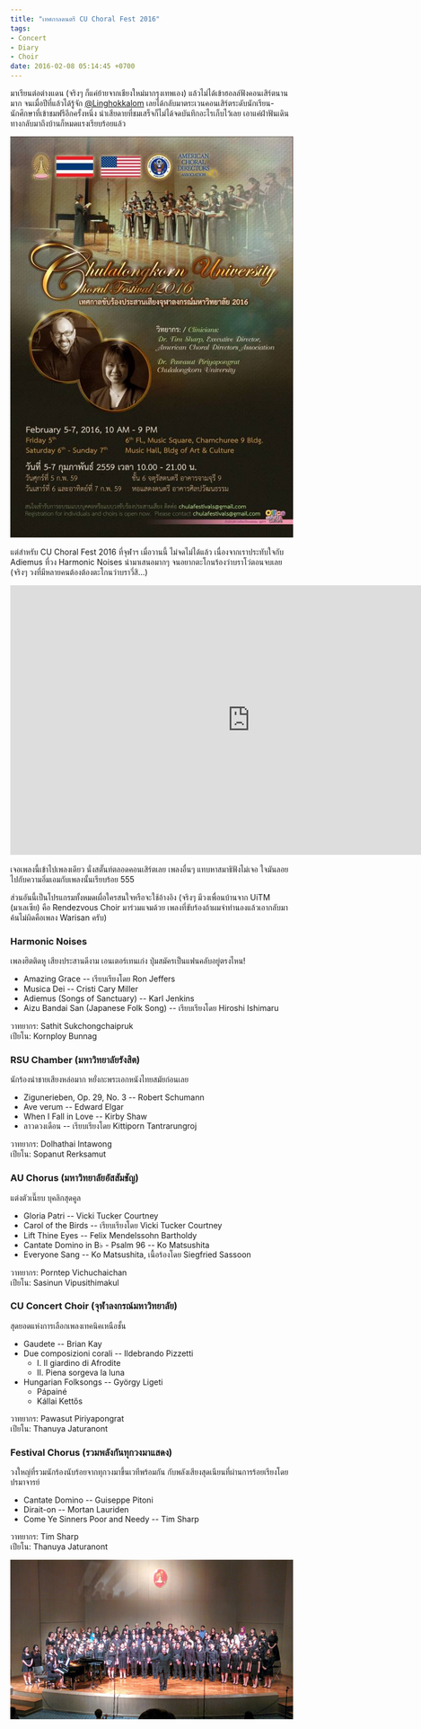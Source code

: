 ```yaml
---
title: "เทศกาลดนตรี CU Choral Fest 2016"
tags:
- Concert
- Diary
- Choir
date: 2016-02-08 05:14:45 +0700
---
```


มาเรียนต่อต่างแดน (จริงๆ ก็แค่ย้ายจากเชียงใหม่มากรุงเทพเอง) แล้วไม่ได้เข้าฮอลล์ฟังคอนเสิร์ตนานมาก
จนเมื่อปีที่แล้วได้รู้จัก [@Linghokkalom][] เลยได้กลับมาตระเวนคอนเสิร์ตระดับนักเรียน-นักศึกษาที่เข้าชมฟรีอีกครั้งหนึ่ง
น่าเสียดายที่ชมเสร็จก็ไม่ได้จดบันทึกอะไรเก็บไว้เลย เอาแค่ฝ่าฟันเดินทางกลับมาถึงบ้านก็หมดแรงเรียบร้อยแล้ว

![โปสเตอร์งาน CU Choral Festival](/images/poster-cu-choral-fest.jpg)

แต่สำหรับ CU Choral Fest 2016 ที่จุฬาฯ เมื่อวานนี้ ไม่จดไม่ได้แล้ว เนื่องจากเราประทับใจกับ
Adiemus ที่วง Harmonic Noises นำมาเสนอมากๆ จนอยากตะโกนร้องว่าบราโว่ตอนจบเลย
(จริงๆ วงที่มีหลายคนต้องต้องตะโกนว่าบราวี่สิ...)

<iframe width="853" height="480" src="https://www.youtube.com/embed/1f4NjLZHjlA" frameborder="0" allowfullscreen></iframe>

เจอเพลงนี้เข้าไปเพลงเดียว นั่งสตั๊นท์ตลอดคอนเสิร์ตเลย เพลงอื่นๆ แทบหาสมาธิฟังไม่เจอ
ใจมันลอยไปกับความอิ่มเอมกับเพลงนั้นเรียบร้อย 555

ส่วนอันนี้เป็นโปรแกรมทั้งหมดเผื่อใครสนใจหรือจะใช้อ้างอิง
(จริงๆ มีวงเพื่อนบ้านจาก UiTM (มาเลเซีย) คือ Rendezvous Choir มาร่วมแจมด้วย เพลงที่ขับร้องถ้าผมจำทำนองแล้วเอากลับมาค้นไม่ผิดคือเพลง Warisan ครับ)

### Harmonic Noises

เพลงฮิตติดหู เสียงประสานดีงาม เอนเตอร์เทนเก่ง ปุ่มสมัครเป็นแฟนคลับอยู่ตรงไหน!

- Amazing Grace -- เรียบเรียงโดย Ron Jeffers
- Musica Dei -- Cristi Cary Miller
- Adiemus (Songs of Sanctuary) -- Karl Jenkins
- Aizu Bandai San (Japanese Folk Song) -- เรียบเรียงโดย Hiroshi Ishimaru

วาทยากร: Sathit Sukchongchaipruk  
เปียโน: Kornploy Bunnag

### RSU Chamber (มหาวิทยาลัยรังสิต)

นักร้องนำชายเสียงหล่อมาก หยั่งกะพระเอกหนังไทยสมัยก่อนเลย

- Zigunerieben, Op. 29, No. 3 -- Robert Schumann
- Ave verum -- Edward Elgar
- When I Fall in Love -- Kirby Shaw
- ลาวดวงเดือน -- เรียบเรียงโดย Kittiporn Tantrarungroj

วาทยากร: Dolhathai Intawong  
เปียโน: Sopanut Rerksamut

### AU Chorus (มหาวิทยาลัยอัสสัมชัญ)

แต่งตัวเนี๊ยบ บุคลิกสุดคูล

- Gloria Patri -- Vicki Tucker Courtney
- Carol of the Birds -- เรียบเรียงโดย Vicki Tucker Courtney
- Lift Thine Eyes -- Felix Mendelssohn Bartholdy
- Cantate Domino in B♭ - Psalm 96 -- Ko Matsushita
- Everyone Sang -- Ko Matsushita, เนื้อร้องโดย Siegfried Sassoon

วาทยากร: Porntep Vichuchaichan  
เปียโน: Sasinun Vipusithimakul

### CU Concert Choir (จุฬาลงกรณ์มหาวิทยาลัย)

สุดยอดแห่งการเลือกเพลงเทคนิคเหนือชั้น

- Gaudete -- Brian Kay
- Due composizioni corali -- Ildebrando Pizzetti
  - I.  Il giardino di Afrodite
  - II.  Piena sorgeva la luna
- Hungarian Folksongs -- György Ligeti
  - Pápainé
  - Kállai Kettős

วาทยากร: Pawasut Piriyapongrat  
เปียโน: Thanuya Jaturanont

### Festival Chorus (รวมพลังกันทุกวงมาแสดง)

วงใหญ่ที่รวมนักร้องนับร้อยจากทุกวงมาขึ้นเวทีพร้อมกัน กับพลังเสียงสุดเนียนที่ผ่านการร้อยเรียงโดยปรมาจารย์

- Cantate Domino -- Guiseppe Pitoni
- Dirait-on -- Mortan Lauriden
- Come Ye Sinners Poor and Needy -- Tim Sharp

วาทยากร: Tim Sharp  
เปียโน: Thanuya Jaturanont

![Tim Sharp กับวง Festival](/images/IMG_20160207_192158.jpg)


[@Linghokkalom]: //twitter.com/Linghokkalom
